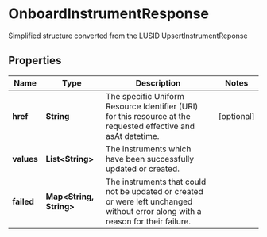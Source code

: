 

# OnboardInstrumentResponse

Simplified structure converted from the LUSID UpsertInstrumentReponse

## Properties

| Name | Type | Description | Notes |
|------------ | ------------- | ------------- | -------------|
|**href** | **String** | The specific Uniform Resource Identifier (URI) for this resource at the requested effective and asAt datetime. |  [optional] |
|**values** | **List&lt;String&gt;** | The instruments which have been successfully updated or created. |  |
|**failed** | **Map&lt;String, String&gt;** | The instruments that could not be updated or created or were left unchanged without error along with a reason for their failure. |  |



